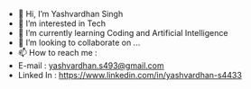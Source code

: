 - 👋 Hi, I’m Yashvardhan Singh
- 👀 I’m interested in Tech
- 🌱 I’m currently learning Coding and Artificial Intelligence
- 💞️ I’m looking to collaborate on ...
- 📫 How to reach me :
-   E-mail : yashvardhan.s493@gmail.com
-   Linked In : https://www.linkedin.com/in/yashvardhan-s4433

<!---
yashvardhan-singh9/yashvardhan-singh9 is a ✨ special ✨ repository because its `README.md` (this file) appears on your GitHub profile.
You can click the Preview link to take a look at your changes.
--->
